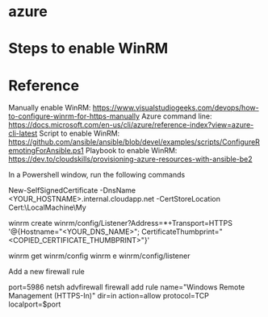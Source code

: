 # azure

# Steps to enable WinRM
# Reference
Manually enable WinRM:  https://www.visualstudiogeeks.com/devops/how-to-configure-winrm-for-https-manually
Azure command line:  https://docs.microsoft.com/en-us/cli/azure/reference-index?view=azure-cli-latest
Script to enable WinRM:  https://github.com/ansible/ansible/blob/devel/examples/scripts/ConfigureRemotingForAnsible.ps1
Playbook to enable WinRM:  https://dev.to/cloudskills/provisioning-azure-resources-with-ansible-be2

In a Powershell window, run the following commands

New-SelfSignedCertificate -DnsName <YOUR_HOSTNAME>.internal.cloudapp.net -CertStoreLocation Cert:\LocalMachine\My

winrm create winrm/config/Listener?Address=*+Transport=HTTPS '@{Hostname="<YOUR_DNS_NAME>"; CertificateThumbprint="<COPIED_CERTIFICATE_THUMBPRINT>"}'

winrm get winrm/config
winrm e winrm/config/listener

Add a new firewall rule

port=5986
netsh advfirewall firewall add rule name="Windows Remote Management (HTTPS-In)" dir=in action=allow protocol=TCP localport=$port
